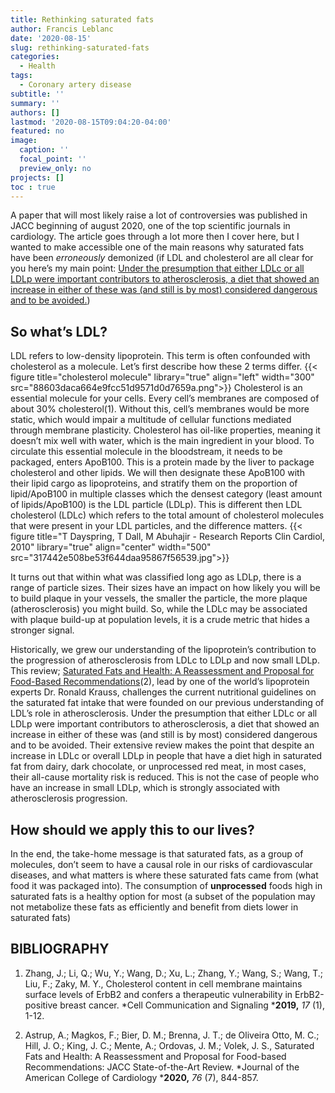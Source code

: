 ```yaml
---
title: Rethinking saturated fats
author: Francis Leblanc
date: '2020-08-15'
slug: rethinking-saturated-fats
categories:
  - Health
tags:
  - Coronary artery disease
subtitle: ''
summary: ''
authors: []
lastmod: '2020-08-15T09:04:20-04:00'
featured: no
image:
  caption: ''
  focal_point: ''
  preview_only: no
projects: []
toc : true
---
```



A paper that will most likely raise a lot of controversies was published in JACC
beginning of august 2020, one of the top scientific journals in cardiology. The
article goes through a lot more then I cover here, but I wanted to make
accessible one of the main reasons why saturated fats have
been *erroneously* demonized (if LDL and cholesterol are all clear for you
here’s my main point: <ins>Under the presumption that either LDLc or all LDLp were
important contributors to atherosclerosis, a diet that showed an increase in
either of these was (and still is by most) considered dangerous and to be
avoided.</ins>)

## So what’s LDL?


LDL refers to low-density lipoprotein. This term is often confounded with
cholesterol as a molecule. Let’s first describe how these 2 terms differ.
{{< figure title="cholesterol molecule" library="true" align="left" width="300" src="88603daca664e9fcc51d9571d0d7659a.png">}}
Cholesterol is an essential molecule for your cells. Every cell’s membranes are
composed of about 30% cholesterol(1). Without this, cell’s membranes would be more
static, which would impair a multitude of cellular functions mediated through
membrane plasticity. Cholesterol has oil-like properties, meaning it doesn’t mix
well with water, which is the main ingredient in your blood. To circulate this
essential molecule in the bloodstream, it needs to be packaged, enters ApoB100.
This is a protein made by the liver to package cholesterol and other lipids. We
will then designate these ApoB100 with their lipid cargo as lipoproteins, and
stratify them on the proportion of lipid/ApoB100 in multiple classes which the
densest category (least amount of lipids/ApoB100) is the LDL particle (LDLp).
This is different then LDL cholesterol (LDLc) which refers to the total amount
of cholesterol molecules that were present in your LDL particles, and the
difference matters.
{{< figure title="T Dayspring, T Dall, M Abuhajir - Research Reports Clin Cardiol, 2010" library="true" align="center" width="500" src="317442e508be53f644daa95867f56539.jpg">}}



It turns out that within what was classified long ago as LDLp, there is a range
of particle sizes. Their sizes have an impact on how likely you will be to build
plaque in your vessels, the smaller the particle, the more plaque
(atherosclerosis) you might build. So, while the LDLc may be associated with
plaque build-up at population levels, it is a crude metric that hides a stronger
signal.

Historically, we grew our understanding of the lipoprotein’s contribution to the
progression of atherosclerosis from LDLc to LDLp and now small LDLp. This
review; [Saturated Fats and Health: A Reassessment and Proposal for Food-Based
Recommendations](https://www.onlinejacc.org/content/76/7/844?fbclid=IwAR2KqXoyKyfoUJcqkUy-8RNj1XDLvLjKYwRNSivUaJO7bP-T_EyVxiKHY7c)(2),
lead by one of the world’s lipoprotein experts Dr. Ronald Krauss, challenges the
current nutritional guidelines on the saturated fat intake that were founded on
our previous understanding of LDL’s role in atherosclerosis. Under the
presumption that either LDLc or all LDLp were important contributors to
atherosclerosis, a diet that showed an increase in either of these was (and
still is by most) considered dangerous and to be avoided. Their extensive review
makes the point that despite an increase in LDLc or overall LDLp in people that
have a diet high in saturated fat from dairy, dark chocolate, or unprocessed red
meat, in most cases, their all-cause mortality risk is reduced. This is not the
case of people who have an increase in small LDLp, which is strongly associated
with atherosclerosis progression.

## How should we apply this to our lives?

In the end, the take-home message is that saturated fats, as a group of
molecules, don’t seem to have a causal role in our risks of cardiovascular
diseases, and what matters is where these saturated fats came from (what food it
was packaged into). The consumption of **unprocessed** foods high in saturated
fats is a healthy option for most (a subset of the population may not metabolize
these fats as efficiently and benefit from diets lower in saturated fats)

## BIBLIOGRAPHY

1.	Zhang, J.; Li, Q.; Wu, Y.; Wang, D.; Xu, L.; Zhang, Y.; Wang, S.; Wang, T.;
Liu, F.; Zaky, M. Y., Cholesterol content in cell membrane maintains surface
levels of ErbB2 and confers a therapeutic vulnerability in ErbB2-positive breast
cancer. *Cell Communication and Signaling ***2019,** *17* (1), 1-12.

2.	Astrup, A.; Magkos, F.; Bier, D. M.; Brenna, J. T.; de Oliveira Otto, M. C.;
Hill, J. O.; King, J. C.; Mente, A.; Ordovas, J. M.; Volek, J. S., Saturated
Fats and Health: A Reassessment and Proposal for Food-based Recommendations:
JACC State-of-the-Art Review. *Journal of the American College of Cardiology
***2020,** *76* (7), 844-857.
